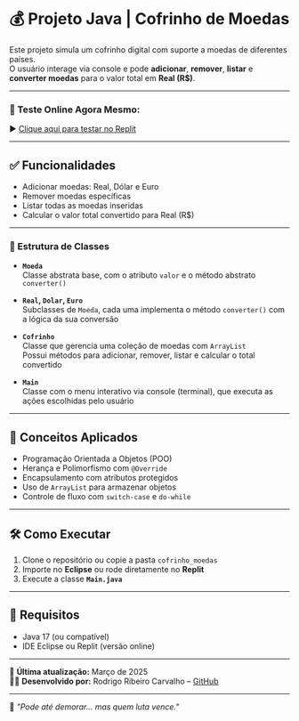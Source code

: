 # 💰 Projeto Java | Cofrinho de Moedas

Este projeto simula um cofrinho digital com suporte a moedas de diferentes países.  
O usuário interage via console e pode **adicionar**, **remover**, **listar** e **converter moedas** para o valor total em **Real (R$)**.

---

### 🚀 Teste Online Agora Mesmo:

▶️ [Clique aqui para testar no Replit](https://replit.com/@rodrigorcdev/cofrinhomoedas)

---

## ✅ Funcionalidades

- Adicionar moedas: Real, Dólar e Euro
- Remover moedas específicas
- Listar todas as moedas inseridas
- Calcular o valor total convertido para Real (R$)

---

### 🧱 Estrutura de Classes

- **`Moeda`**  
  Classe abstrata base, com o atributo `valor` e o método abstrato `converter()`

- **`Real`, `Dolar`, `Euro`**  
  Subclasses de `Moeda`, cada uma implementa o método `converter()` com a lógica da sua conversão

- **`Cofrinho`**  
  Classe que gerencia uma coleção de moedas com `ArrayList`  
  Possui métodos para adicionar, remover, listar e calcular o total convertido

- **`Main`**  
  Classe com o menu interativo via console (terminal), que executa as ações escolhidas pelo usuário


---

## 🧠 Conceitos Aplicados

- Programação Orientada a Objetos (POO)
- Herança e Polimorfismo com `@Override`
- Encapsulamento com atributos protegidos
- Uso de `ArrayList` para armazenar objetos
- Controle de fluxo com `switch-case` e `do-while`

---

## 🛠️ Como Executar

1. Clone o repositório ou copie a pasta `cofrinho_moedas`
2. Importe no **Eclipse** ou rode diretamente no **Replit**
3. Execute a classe **`Main.java`**

---

## 📌 Requisitos

- Java 17 (ou compatível)
- IDE Eclipse ou Replit (versão online)

---

📅 **Última atualização:** Março de 2025  
👨‍💻 **Desenvolvido por:** Rodrigo Ribeiro Carvalho – [GitHub](https://github.com/Rodrigo-RRC)

---

🦾 _"Pode até demorar… mas quem luta vence."_  
